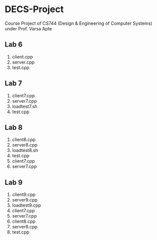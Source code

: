 # DECS-Project
Course Project of CS744 (Design &amp; Engineering of Computer Systems) under Prof. Varsa Apte

## Lab 6
1. client.cpp
2. server.cpp
3. test.cpp

## Lab 7
1. client7.cpp
2. server7.cpp
3. loadtest7.sh
4. test.cpp

## Lab 8
1. client8.cpp
2. server8.cpp
3. loadtest8.sh
4. test.cpp	
5. client7.cpp
6. server7.cpp

## Lab 9
1. client9.cpp
2. server9.cpp
3. loadtest9.cpp
4. client7.cpp
5. server7.cpp
6. client8.cpp
7. server8.cpp
8. test.cpp

